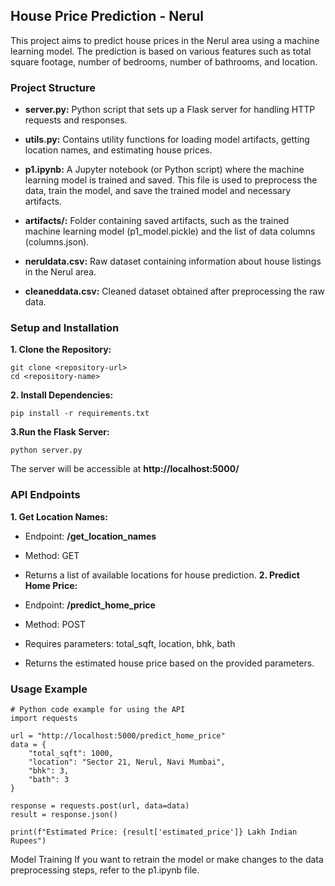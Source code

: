 ## House Price Prediction - Nerul

This project aims to predict house prices in the Nerul area using a machine learning model. The prediction is based on various features such as total square footage, number of bedrooms, number of bathrooms, and location.

### Project Structure
- **server.py:** Python script that sets up a Flask server for handling HTTP requests and responses.

- **utils.py:** Contains utility functions for loading model artifacts, getting location names, and estimating house prices.

- **p1.ipynb:** A Jupyter notebook (or Python script) where the machine learning model is trained and saved. This file is used to preprocess the data, train the model, and save the trained model and necessary artifacts.

- **artifacts/:** Folder containing saved artifacts, such as the trained machine learning model (p1_model.pickle) and the list of data columns (columns.json).

- **neruldata.csv:** Raw dataset containing information about house listings in the Nerul area.

- **cleaneddata.csv:** Cleaned dataset obtained after preprocessing the raw data.

### Setup and Installation
**1. Clone the Repository:**

```
git clone <repository-url>
cd <repository-name>

```

**2. Install Dependencies:** 

```pip install -r requirements.txt```



**3.Run the Flask Server:**

```python server.py```

The server will be accessible at **http://localhost:5000/**

### API Endpoints
**1. Get Location Names:**

- Endpoint: **/get_location_names**
- Method: GET
- Returns a list of available locations for house prediction.
**2. Predict Home Price:**

- Endpoint: **/predict_home_price**
- Method: POST
- Requires parameters: total_sqft, location, bhk, bath
- Returns the estimated house price based on the provided parameters.

### Usage Example
```
# Python code example for using the API
import requests

url = "http://localhost:5000/predict_home_price"
data = {
    "total_sqft": 1000,
    "location": "Sector 21, Nerul, Navi Mumbai",
    "bhk": 3,
    "bath": 3
}

response = requests.post(url, data=data)
result = response.json()

print(f"Estimated Price: {result['estimated_price']} Lakh Indian Rupees")
```
Model Training
If you want to retrain the model or make changes to the data preprocessing steps, refer to the p1.ipynb file.